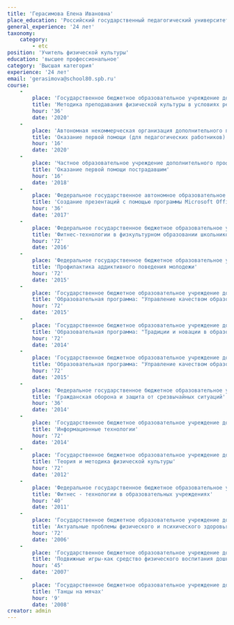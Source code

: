 ```yaml
---
title: 'Герасимова Елена Ивановна'
place_education: 'Российский государственный педагогический университет им. А.И.Герцена'
general_experience: '24 лет'
taxonomy:
    category:
        - etc
position: 'Учитель физической культуры'
education: 'высшее профессиональное'
category: 'Высшая категория'
experience: '24 лет'
email: 'gerasimova@school80.spb.ru'
course: 
    -
        place: 'Государственное бюджетное образовательное учреждение дополнительного педагогического профессионального образования Центр повышения квалификации специалистов Петроградского района Санкт-Петербурга "Информационно-методический центр"'
        title: 'Методика преподавания физической культуры в условиях реализации ФГОС'
        hour: '36'
        date: '2020'
    -
        place: 'Автономная некоммерческая организация дополнительного профессионального образования "Учебный центр "Педагогический альянс"'
        title: 'Оказание первой помощи (для педагогических работников)'
        hour: '16'
        date: '2020'
    -
        place: 'Частное образовательное учреждение дополнительного профессионального образования Образовательный центр охраны труда'
        title: 'Оказание первой помощи пострадавшим'
        hour: '16'
        date: '2018'
    -
        place: 'Федеральное государственное автономное образовательное учреждение высшего образования «Санкт-Петербургский национальный исследовательский университет информационных технологий, механики и оптики»'
        title: 'Создание презентаций с помощью программы Microsoft Office PowerPoint (начальный уровень)'
        hour: '36'
        date: '2017'
    -
        place: 'Федеральное государственное бюджетное образовательное учреждение высшего профессионального образования «Российский государственный педагогический университет им. А. И. Герцена»'
        title: 'Фитнес-технологии в физкультурном образовании школьников в условиях реализации ФГОС'
        hour: '72'
        date: '2016'
    -
        place: 'Федеральное государственное бюджетное образовательное учреждение высшего профессионального образования "Московский государственный технический университет имени Н.Э. Баумана"'
        title: 'Профилактика аддиктивного поведения молодежи'
        hour: '72'
        date: '2015'
    -
        place: 'Государственное бюджетное образовательное учреждение дополнительного педагогического профессионального образования Центр повышения квалификации специалистов Петроградского района Санкт-Петербурга "Информационно-методический центр"'
        title: 'Образовательная программа: "Управление качеством образования в ОУ" Модуль: "Формы и методы практической работы учителя физической культуры в условиях введения ФГОС"'
        hour: '72'
        date: '2015'
    -
        place: 'Государственное бюджетное образовательное учреждение дополнительного педагогического профессионального образования Центр повышения квалификации специалистов Петроградского района Санкт-Петербурга "Информационно-методический центр"'
        title: 'Образовательная программа: "Традиции и новации в образовательном процессе на первой ступени обучения" Модуль: "ФГОС НОО - новое качество урока"'
        hour: '72'
        date: '2014'
    -
        place: 'Государственное бюджетное образовательное учреждение дополнительного педагогического профессионального образования Центр повышения квалификации специалистов Петроградского района Санкт-Петербурга "Информационно-методический центр"'
        title: 'Образовательная программа: "Управление качеством образования" Модуль: "Реализация ФГОС в основной школе"'
        hour: '72'
        date: '2015'
    -
        place: 'Федеральное государственное бюджетное образовательное учреждение высшего профессионального образования «Российский государственный педагогический университет им. А. И. Герцена»'
        title: 'Гражданская оборона и защита от срезвычайных ситуаций'
        hour: '36'
        date: '2014'
    -
        place: 'Государственное бюджетное образовательное учреждение дополнительного педагогического профессионального образования Центр повышения квалификации специалистов Петроградского района Санкт-Петербурга "Информационно-методический центр"'
        title: 'Информационные технологии'
        hour: '72'
        date: '2014'
    -
        place: 'Государственное бюджетное образовательное учреждение дополнительного профессионального образования (повышения квалификации) специалистов Санкт-Петербургская академия постдипломного педагогического образования'
        title: 'Теория и методика физической культуры'
        hour: '72'
        date: '2012'
    -
        place: 'Федеральное государственное бюджетное образовательное учреждение высшего профессионального образования «Российский государственный педагогический университет им. А. И. Герцена»'
        title: 'Фитнес - технологии в образовательных учреждениях'
        hour: '40'
        date: '2011'
    -
        place: 'Государственное бюджетное образовательное учреждение дополнительного профессионального образования (повышения квалификации) специалистов Санкт-Петербургская академия постдипломного педагогического образования'
        title: 'Актуальные проблемы физического и психического здоровья дошкольников'
        hour: '72'
        date: '2006'
    -
        place: 'Государственное бюджетное образовательное учреждение дополнительного педагогического профессионального образования центр повышения квалификации специалистов Выборгского района Санкт-Петербурга "Информационно-методический Центр"'
        title: 'Подвижные игры-как средство физического воспитания дошкольников'
        hour: '45'
        date: '2007'
    -
        place: 'Государственное бюджетное образовательное учреждение дополнительного педагогического профессионального образования центр повышения квалификации специалистов Выборгского района Санкт-Петербурга "Информационно-методический Центр"'
        title: 'Танцы на мячах'
        hour: '9'
        date: '2008'
creator: admin
---
```

